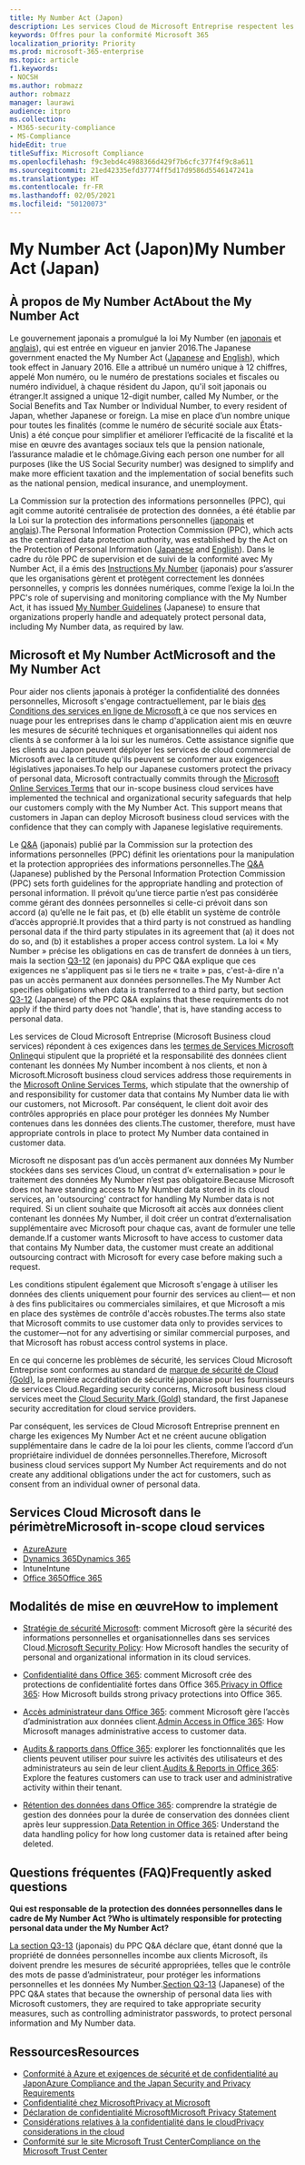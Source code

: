 ```yaml
---
title: My Number Act (Japon)
description: Les services Cloud de Microsoft Entreprise respectent les normes My Number Act pour protéger la confidentialité des informations My Number.
keywords: Offres pour la conformité Microsoft 365
localization_priority: Priority
ms.prod: microsoft-365-enterprise
ms.topic: article
f1.keywords:
- NOCSH
ms.author: robmazz
author: robmazz
manager: laurawi
audience: itpro
ms.collection:
- M365-security-compliance
- MS-Compliance
hideEdit: true
titleSuffix: Microsoft Compliance
ms.openlocfilehash: f9c3ebd4c4988366d429f7b6cfc377f4f9c8a611
ms.sourcegitcommit: 21ed42335efd37774ff5d17d9586d5546147241a
ms.translationtype: HT
ms.contentlocale: fr-FR
ms.lasthandoff: 02/05/2021
ms.locfileid: "50120073"
---
```

# <a name="my-number-act-japan"></a><span data-ttu-id="3364f-104">My Number Act (Japon)</span><span class="sxs-lookup"><span data-stu-id="3364f-104">My Number Act (Japan)</span></span>

## <a name="about-the-my-number-act"></a><span data-ttu-id="3364f-105">À propos de My Number Act</span><span class="sxs-lookup"><span data-stu-id="3364f-105">About the My Number Act</span></span>

<span data-ttu-id="3364f-106">Le gouvernement japonais a promulgué la loi My Number (en [japonais](https://elaws.e-gov.go.jp/search/elawsSearch/elaws_search/lsg0500/viewContents?lawId=425AC0000000027_20180627_430AC0000000066) et [anglais](https://www.ppc.go.jp/files/pdf/en3.pdf)), qui est entrée en vigueur en janvier 2016.</span><span class="sxs-lookup"><span data-stu-id="3364f-106">The Japanese government enacted the My Number Act ([Japanese](https://elaws.e-gov.go.jp/search/elawsSearch/elaws_search/lsg0500/viewContents?lawId=425AC0000000027_20180627_430AC0000000066) and [English](https://www.ppc.go.jp/files/pdf/en3.pdf)), which took effect in January 2016.</span></span> <span data-ttu-id="3364f-107">Elle a attribué un numéro unique à 12 chiffres, appelé Mon numéro, ou le numéro de prestations sociales et fiscales ou numéro individuel, à chaque résident du Japon, qu'il soit japonais ou étranger.</span><span class="sxs-lookup"><span data-stu-id="3364f-107">It assigned a unique 12-digit number, called My Number, or the Social Benefits and Tax Number or Individual Number, to every resident of Japan, whether Japanese or foreign.</span></span> <span data-ttu-id="3364f-108">La mise en place d’un nombre unique pour toutes les finalités (comme le numéro de sécurité sociale aux États-Unis) a été conçue pour simplifier et améliorer l’efficacité de la fiscalité et la mise en œuvre des avantages sociaux tels que la pension nationale, l’assurance maladie et le chômage.</span><span class="sxs-lookup"><span data-stu-id="3364f-108">Giving each person one number for all purposes (like the US Social Security number) was designed to simplify and make more efficient taxation and the implementation of social benefits such as the national pension, medical insurance, and unemployment.</span></span>

<span data-ttu-id="3364f-109">La Commission sur la protection des informations personnelles (PPC), qui agit comme autorité centralisée de protection des données, a été établie par la Loi sur la protection des informations personnelles ([japonais](https://www.ppc.go.jp/personal/preparation/) et [anglais](https://www.ppc.go.jp/en/legal/)).</span><span class="sxs-lookup"><span data-stu-id="3364f-109">The Personal Information Protection Commission (PPC), which acts as the centralized data protection authority, was established by the Act on the Protection of Personal Information ([Japanese](https://www.ppc.go.jp/personal/preparation/) and [English](https://www.ppc.go.jp/en/legal/)).</span></span> <span data-ttu-id="3364f-110">Dans le cadre du rôle PPC de supervision et de suivi de la conformité avec My Number Act, il a émis des [Instructions My Number](https://www.ppc.go.jp/legal/policy/faq/) (japonais) pour s’assurer que les organisations gèrent et protègent correctement les données personnelles, y compris les données numériques, comme l’exige la loi.</span><span class="sxs-lookup"><span data-stu-id="3364f-110">In the PPC's role of supervising and monitoring compliance with the My Number Act, it has issued [My Number Guidelines](https://www.ppc.go.jp/legal/policy/faq/) (Japanese) to ensure that organizations properly handle and adequately protect personal data, including My Number data, as required by law.</span></span>

## <a name="microsoft-and-the-my-number-act"></a><span data-ttu-id="3364f-111">Microsoft et My Number Act</span><span class="sxs-lookup"><span data-stu-id="3364f-111">Microsoft and the My Number Act</span></span>

<span data-ttu-id="3364f-112">Pour aider nos clients japonais à protéger la confidentialité des données personnelles, Microsoft s'engage contractuellement, par le biais [des Conditions des services en ligne de Microsoft ](https://www.microsoftvolumelicensing.com/DocumentSearch.aspx?Mode=3&DocumentTypeId=31)à ce que nos services en nuage pour les entreprises dans le champ d'application aient mis en œuvre les mesures de sécurité techniques et organisationnelles qui aident nos clients à se conformer à la loi sur les numéros. Cette assistance signifie que les clients au Japon peuvent déployer les services de cloud commercial de Microsoft avec la certitude qu'ils peuvent se conformer aux exigences législatives japonaises.</span><span class="sxs-lookup"><span data-stu-id="3364f-112">To help our Japanese customers protect the privacy of personal data, Microsoft contractually commits through the [Microsoft Online Services Terms](https://www.microsoftvolumelicensing.com/DocumentSearch.aspx?Mode=3&DocumentTypeId=31) that our in-scope business cloud services have implemented the technical and organizational security safeguards that help our customers comply with the My Number Act. This support means that customers in Japan can deploy Microsoft business cloud services with the confidence that they can comply with Japanese legislative requirements.</span></span>

<span data-ttu-id="3364f-113">Le [Q\&A](https://www.ppc.go.jp/legal/policy/faq/) (japonais) publié par la Commission sur la protection des informations personnelles (PPC) définit les orientations pour la manipulation et la protection appropriées des informations personnelles.</span><span class="sxs-lookup"><span data-stu-id="3364f-113">The [Q\&A](https://www.ppc.go.jp/legal/policy/faq/) (Japanese) published by the Personal Information Protection Commission (PPC) sets forth guidelines for the appropriate handling and protection of personal information.</span></span> <span data-ttu-id="3364f-114">Il prévoit qu’une tierce partie n’est pas considérée comme gérant des données personnelles si celle-ci prévoit dans son accord (a) qu’elle ne le fait pas, et (b) elle établit un système de contrôle d’accès approprié.</span><span class="sxs-lookup"><span data-stu-id="3364f-114">It provides that a third party is not construed as handling personal data if the third party stipulates in its agreement that (a) it does not do so, and (b) it establishes a proper access control system.</span></span> <span data-ttu-id="3364f-115">La loi « My Number » précise les obligations en cas de transfert de données à un tiers, mais la section [Q3-12](https://www.ppc.go.jp/legal/policy/faq/) (en japonais) du PPC Q\&A explique que ces exigences ne s'appliquent pas si le tiers ne « traite » pas, c'est-à-dire n'a pas un accès permanent aux données personnelles.</span><span class="sxs-lookup"><span data-stu-id="3364f-115">The My Number Act specifies obligations when data is transferred to a third party, but section [Q3-12](https://www.ppc.go.jp/legal/policy/faq/) (Japanese) of the PPC Q\&A explains that these requirements do not apply if the third party does not 'handle', that is, have standing access to personal data.</span></span>

<span data-ttu-id="3364f-116">Les services de Cloud Microsoft Entreprise (Microsoft Business cloud services) répondent à ces exigences dans les [termes de Services Microsoft Online](https://www.microsoftvolumelicensing.com/DocumentSearch.aspx?Mode=3&DocumentTypeId=31)qui stipulent que la propriété et la responsabilité des données client contenant les données My Number incombent à nos clients, et non à Microsoft.</span><span class="sxs-lookup"><span data-stu-id="3364f-116">Microsoft business cloud services address those requirements in the [Microsoft Online Services Terms](https://www.microsoftvolumelicensing.com/DocumentSearch.aspx?Mode=3&DocumentTypeId=31), which stipulate that the ownership of and responsibility for customer data that contains My Number data lie with our customers, not Microsoft.</span></span> <span data-ttu-id="3364f-117">Par conséquent, le client doit avoir des contrôles appropriés en place pour protéger les données My Number contenues dans les données des clients.</span><span class="sxs-lookup"><span data-stu-id="3364f-117">The customer, therefore, must have appropriate controls in place to protect My Number data contained in customer data.</span></span>

<span data-ttu-id="3364f-118">Microsoft ne disposant pas d’un accès permanent aux données My Number stockées dans ses services Cloud, un contrat d’« externalisation » pour le traitement des données My Number n’est pas obligatoire.</span><span class="sxs-lookup"><span data-stu-id="3364f-118">Because Microsoft does not have standing access to My Number data stored in its cloud services, an 'outsourcing' contract for handling My Number data is not required.</span></span> <span data-ttu-id="3364f-119">Si un client souhaite que Microsoft ait accès aux données client contenant les données My Number, il doit créer un contrat d’externalisation supplémentaire avec Microsoft pour chaque cas, avant de formuler une telle demande.</span><span class="sxs-lookup"><span data-stu-id="3364f-119">If a customer wants Microsoft to have access to customer data that contains My Number data, the customer must create an additional outsourcing contract with Microsoft for every case before making such a request.</span></span>

<span data-ttu-id="3364f-120">Les conditions stipulent également que Microsoft s'engage à utiliser les données des clients uniquement pour fournir des services au client— et non à des fins publicitaires ou commerciales similaires, et que Microsoft a mis en place des systèmes de contrôle d'accès robustes.</span><span class="sxs-lookup"><span data-stu-id="3364f-120">The terms also state that Microsoft commits to use customer data only to provides services to the customer—not for any advertising or similar commercial purposes, and that Microsoft has robust access control systems in place.</span></span>

<span data-ttu-id="3364f-121">En ce qui concerne les problèmes de sécurité, les services Cloud Microsoft Entreprise sont conformes au standard de [marque de sécurité de Cloud (Gold)](offering-cs-mark-gold-japan.md), la première accréditation de sécurité japonaise pour les fournisseurs de services Cloud.</span><span class="sxs-lookup"><span data-stu-id="3364f-121">Regarding security concerns, Microsoft business cloud services meet the [Cloud Security Mark (Gold)](offering-cs-mark-gold-japan.md) standard, the first Japanese security accreditation for cloud service providers.</span></span>

<span data-ttu-id="3364f-122">Par conséquent, les services de Cloud Microsoft Entreprise prennent en charge les exigences My Number Act et ne créent aucune obligation supplémentaire dans le cadre de la loi pour les clients, comme l’accord d’un propriétaire individuel de données personnelles.</span><span class="sxs-lookup"><span data-stu-id="3364f-122">Therefore, Microsoft business cloud services support My Number Act requirements and do not create any additional obligations under the act for customers, such as consent from an individual owner of personal data.</span></span>

## <a name="microsoft-in-scope-cloud-services"></a><span data-ttu-id="3364f-123">Services Cloud Microsoft dans le périmètre</span><span class="sxs-lookup"><span data-stu-id="3364f-123">Microsoft in-scope cloud services</span></span>

- [<span data-ttu-id="3364f-124">Azure</span><span class="sxs-lookup"><span data-stu-id="3364f-124">Azure</span></span>](https://gallery.technet.microsoft.com/Overview-of-Azure-c1be3942)
- [<span data-ttu-id="3364f-125">Dynamics 365</span><span class="sxs-lookup"><span data-stu-id="3364f-125">Dynamics 365</span></span>](https://download.microsoft.com/download/E/1/9/E1977163-7A86-4812-AC18-C03ADC958AAF/Microsoft_Dynamics_365_Cloud_Service_Compliance_Datasheet.pdf)
- <span data-ttu-id="3364f-126">Intune</span><span class="sxs-lookup"><span data-stu-id="3364f-126">Intune</span></span>
- [<span data-ttu-id="3364f-127">Office 365</span><span class="sxs-lookup"><span data-stu-id="3364f-127">Office 365</span></span>](https://servicetrust.microsoft.com/ViewPage/TrustDocuments?command=Download&downloadType=Document&downloadId=9f756cce-b15d-45a9-94d7-6a583dee4401&docTab=6d000410-c9e9-11e7-9a91-892aae8839ad_Compliance_Guides)

## <a name="how-to-implement"></a><span data-ttu-id="3364f-128">Modalités de mise en œuvre</span><span class="sxs-lookup"><span data-stu-id="3364f-128">How to implement</span></span>

- <span data-ttu-id="3364f-129">[Stratégie de sécurité Microsoft](https://servicetrust.microsoft.com/ViewPage/TrustDocuments?command=Download&downloadType=Document&downloadId=231213ea-9954-41fd-a757-ae62f3721dc7&docTab=6d000410-c9e9-11e7-9a91-892aae8839ad_FAQ_and_White_Papers): comment Microsoft gère la sécurité des informations personnelles et organisationnelles dans ses services Cloud.</span><span class="sxs-lookup"><span data-stu-id="3364f-129">[Microsoft Security Policy](https://servicetrust.microsoft.com/ViewPage/TrustDocuments?command=Download&downloadType=Document&downloadId=231213ea-9954-41fd-a757-ae62f3721dc7&docTab=6d000410-c9e9-11e7-9a91-892aae8839ad_FAQ_and_White_Papers): How Microsoft handles the security of personal and organizational information in its cloud services.</span></span>

- <span data-ttu-id="3364f-130">[Confidentialité dans Office 365](https://servicetrust.microsoft.com/ViewPage/TrustDocuments?command=Download&downloadType=Document&downloadId=a1b48a5b-bcb1-4c19-9277-952c0df87113&docTab=6d000410-c9e9-11e7-9a91-892aae8839ad_FAQ_and_White_Papers): comment Microsoft crée des protections de confidentialité fortes dans Office 365.</span><span class="sxs-lookup"><span data-stu-id="3364f-130">[Privacy in Office 365](https://servicetrust.microsoft.com/ViewPage/TrustDocuments?command=Download&downloadType=Document&downloadId=a1b48a5b-bcb1-4c19-9277-952c0df87113&docTab=6d000410-c9e9-11e7-9a91-892aae8839ad_FAQ_and_White_Papers): How Microsoft builds strong privacy protections into Office 365.</span></span>

- <span data-ttu-id="3364f-131">[Accès administrateur dans Office 365](/office365/SecurityCompliance/office-365-administrative-access-controls-overview): comment Microsoft gère l’accès d’administration aux données client.</span><span class="sxs-lookup"><span data-stu-id="3364f-131">[Admin Access in Office 365](/office365/SecurityCompliance/office-365-administrative-access-controls-overview): How Microsoft manages administrative access to customer data.</span></span>

- <span data-ttu-id="3364f-132">[Audits & rapports dans Office 365](/office365/SecurityCompliance/office-365-auditing-and-reporting-overview): explorer les fonctionnalités que les clients peuvent utiliser pour suivre les activités des utilisateurs et des administrateurs au sein de leur client.</span><span class="sxs-lookup"><span data-stu-id="3364f-132">[Audits & Reports in Office 365](/office365/SecurityCompliance/office-365-auditing-and-reporting-overview): Explore the features customers can use to track user and administrative activity within their tenant.</span></span>

- <span data-ttu-id="3364f-133">[Rétention des données dans Office 365](/office365/SecurityCompliance/office-365-data-retention-deletion-and-destruction-overview): comprendre la stratégie de gestion des données pour la durée de conservation des données client après leur suppression.</span><span class="sxs-lookup"><span data-stu-id="3364f-133">[Data Retention in Office 365](/office365/SecurityCompliance/office-365-data-retention-deletion-and-destruction-overview): Understand the data handling policy for how long customer data is retained after being deleted.</span></span>

## <a name="frequently-asked-questions"></a><span data-ttu-id="3364f-134">Questions fréquentes (FAQ)</span><span class="sxs-lookup"><span data-stu-id="3364f-134">Frequently asked questions</span></span>

<span data-ttu-id="3364f-135">**Qui est responsable de la protection des données personnelles dans le cadre de My Number Act ?**</span><span class="sxs-lookup"><span data-stu-id="3364f-135">**Who is ultimately responsible for protecting personal data under the My Number Act?**</span></span>

<span data-ttu-id="3364f-136">[La section Q3-13](https://www.ppc.go.jp/legal/policy/faq/) (japonais) du PPC Q\&A déclare que, étant donné que la propriété de données personnelles incombe aux clients Microsoft, ils doivent prendre les mesures de sécurité appropriées, telles que le contrôle des mots de passe d’administrateur, pour protéger les informations personnelles et les données My Number.</span><span class="sxs-lookup"><span data-stu-id="3364f-136">[Section Q3-13](https://www.ppc.go.jp/legal/policy/faq/) (Japanese) of the PPC Q\&A states that because the ownership of personal data lies with Microsoft customers, they are required to take appropriate security measures, such as controlling administrator passwords, to protect personal information and My Number data.</span></span>

## <a name="resources"></a><span data-ttu-id="3364f-137">Ressources</span><span class="sxs-lookup"><span data-stu-id="3364f-137">Resources</span></span>

- [<span data-ttu-id="3364f-138">Conformité à Azure et exigences de sécurité et de confidentialité au Japon</span><span class="sxs-lookup"><span data-stu-id="3364f-138">Azure Compliance and the Japan Security and Privacy Requirements</span></span>](https://gallery.technet.microsoft.com/Azure-Compliance-and-the-53409748)
- [<span data-ttu-id="3364f-139">Confidentialité chez Microsoft</span><span class="sxs-lookup"><span data-stu-id="3364f-139">Privacy at Microsoft</span></span>](https://privacy.microsoft.com/fr-FR/)
- [<span data-ttu-id="3364f-140">Déclaration de confidentialité Microsoft</span><span class="sxs-lookup"><span data-stu-id="3364f-140">Microsoft Privacy Statement</span></span>](https://privacy.microsoft.com/privacystatement)
- [<span data-ttu-id="3364f-141">Considérations relatives à la confidentialité dans le cloud</span><span class="sxs-lookup"><span data-stu-id="3364f-141">Privacy considerations in the cloud</span></span>](https://download.microsoft.com/download/0/9/D/09DE47F6-F9E5-4C14-B9E8-E8119A130ACC/Privacy_considerations_in_the_cloud.pdf)
- [<span data-ttu-id="3364f-142">Conformité sur le site Microsoft Trust Center</span><span class="sxs-lookup"><span data-stu-id="3364f-142">Compliance on the Microsoft Trust Center</span></span>](https://www.microsoft.com/trust-center/compliance/compliance-overview)
